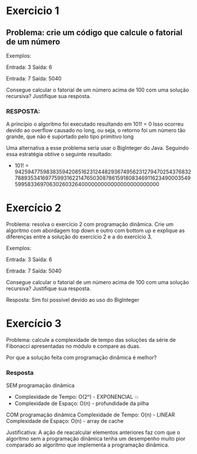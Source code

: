 # Exercicio 1

## Problema: crie um código que calcule o fatorial de um número

Exemplos:

Entrada: 3
Saída: 6

Entrada: 7
Saída: 5040

Consegue calcular o fatorial de um número acima de 100 com uma solução recursiva? Justifique sua resposta.

### RESPOSTA:

A princípio o algoritmo foi executado resultando em 101! = 0 
Isso ocorreu devido ao overflow causado no long, ou seja, o retorno
foi um número tão grande, que não é suportado pelo tipo primitivo long

Uma alternativa a esse problema seria usar o BigInteger do Java.
Seguindo essa estratégia obtive o seguinte resultado:
- 101! = 9425947759838359420851623124482936749562312794702543768327889353416977599316221476503087861591808346911623490003549599583369706302603264000000000000000000000000

# Exercício 2

Problema: resolva o exercício 2 com programação dinâmica. Crie um algoritmo com abordagem top down e outro com bottom up e explique as diferenças entre a solução do exercício 2 e a do exercício 3.

Exemplos:

Entrada: 3
Saída: 6

Entrada: 7
Saída: 5040

Consegue calcular o fatorial de um número acima de 100 com uma solução recursiva? Justifique sua resposta.

Resposta: Sim foi possível devido ao uso do BigInteger

# Exercício 3

Problema: calcule a complexidade de tempo das soluções da série de Fibonacci apresentadas no módulo e compare as duas.

Por que a solução feita com programação dinâmica é melhor?

### Resposta

SEM programação dinâmica
- Complexidade de Tempo: O(2ⁿ) - EXPONENCIAL 💥
- Complexidade de Espaço: O(n) - profundidade da pilha

COM programação dinâmica
Complexidade de Tempo: O(n) - LINEAR
Complexidade de Espaço: O(n) - array de cache

Justificativa: A ação de reacalcular elementos anteriores
faz com que o algoritmo sem a programação dinâmica tenha um
desempenho muito pior comparado ao algoritmo que implementa a
programação dinâmica.
